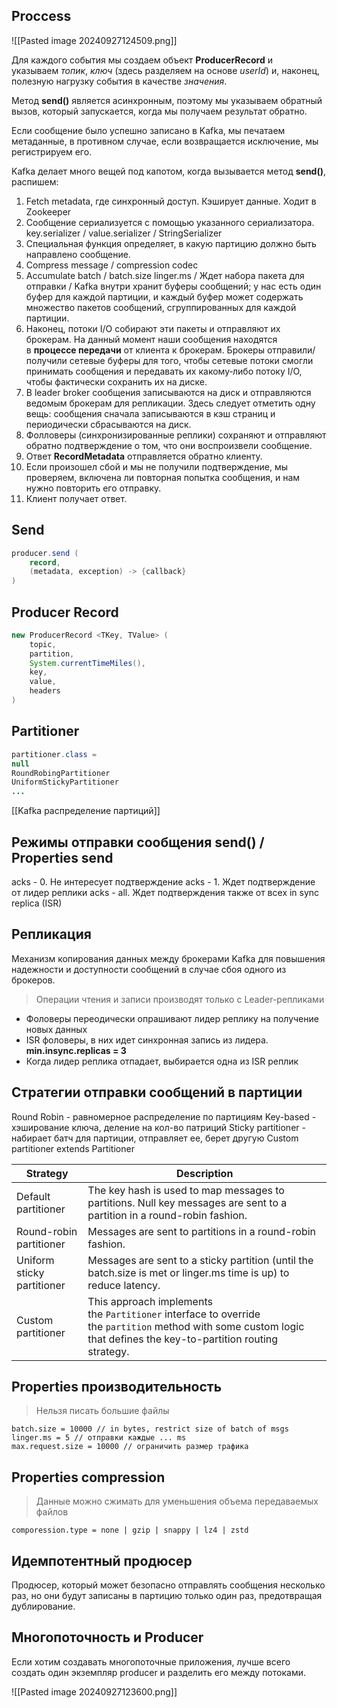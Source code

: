 ## Proccess

![[Pasted image 20240927124509.png]]

Для каждого события мы создаем объект **ProducerRecord** и указываем _топик_, _ключ_ (здесь разделяем на основе _userId_) и, наконец, полезную нагрузку события в качестве _значения_.

Метод **send()** является асинхронным, поэтому мы указываем обратный вызов, который запускается, когда мы получаем результат обратно.

Если сообщение было успешно записано в Kafka, мы печатаем метаданные, в противном случае, если возвращается исключение, мы регистрируем его.

Kafka делает много вещей под капотом, когда вызывается метод **send()**, распишем: 

1. Fetch metadata, где синхронный доступ. Кэширует данные. Ходит в Zookeeper
2. Сообщение сериализуется с помощью указанного сериализатора. key.serializer / value.serializer / StringSerializer
3. Специальная функция определяет, в какую партицию должно быть направлено сообщение.
4. Compress message / compression codec
5. Accumulate batch / batch.size linger.ms / Ждет набора пакета для отправки / Kafka внутри хранит буферы сообщений; у нас есть один буфер для каждой партиции, и каждый буфер может содержать множество пакетов сообщений, сгруппированных для каждой партиции.
6. Наконец, потоки I/O собирают эти пакеты и отправляют их брокерам.
    На данный момент наши сообщения находятся в **процессе передачи** от клиента к брокерам. Брокеры отправили/получили сетевые буферы для того, чтобы сетевые потоки смогли принимать сообщения и передавать их какому‑либо потоку I/O, чтобы фактически сохранить их на диске.
5. В leader broker сообщения записываются на диск и отправляются ведомым брокерам для репликации. Здесь следует отметить одну вещь: сообщения сначала записываются в кэш страниц и периодически сбрасываются на диск.
6. Фолловеры (синхронизированные реплики) сохраняют и отправляют обратно подтверждение о том, что они воспроизвели сообщение.
7. Ответ **RecordMetadata** отправляется обратно клиенту.
8. Если произошел сбой и мы не получили подтверждение, мы проверяем, включена ли повторная попытка сообщения, и нам нужно повторить его отправку.
9. Клиент получает ответ.

## Send

```java
producer.send (
	record,
	(metadata, exception) -> {callback}
)
```
## Producer Record

```java
new ProducerRecord <TKey, TValue> (
	topic,
	partition,
	System.currentTimeMiles(),
	key,
	value,
	headers
)
```

## Partitioner

```java
partitioner.class = 
null 
RoundRobingPartitioner 
UniformStickyPartitioner 
...
```

[[Kafka распределение партиций]]
## Режимы отправки сообщения send() / Properties send

acks - 0. Не интересует подтверждение
acks - 1. Ждет подтверждение от лидер реплики
acks - all. Ждет подтверждения также от всех in sync replica (ISR)

## Репликация

Механизм копирования данных между брокерами Kafka для повышения надежности и доступности сообщений в случае сбоя одного из брокеров.

>Операции чтения и записи производят только с Leader-репликами

- Фоловеры переодически опрашивают лидер реплику на получение новых данных
- ISR фоловеры, в них идет синхронная запись из лидера. **min.insync.replicas = 3**
- Когда лидер реплика отпадает, выбирается одна из ISR реплик

## Стратегии отправки сообщений в партиции

Round Robin - равномерное распределение по партициям
Key-based - хэширование ключа, деление на кол-во патриций
Sticky partitioner - набирает батч для партиции, отправляет ее, берет другую
Custom partitioner extends Partitioner

|**Strategy**|**Description**|
|---|---|
|Default partitioner|The key hash is used to map messages to partitions. Null key messages are sent to a partition in a round-robin fashion.|
|Round-robin partitioner|Messages are sent to partitions in a round-robin fashion.|
|Uniform sticky partitioner|Messages are sent to a sticky partition (until the batch.size is met or linger.ms time is up) to reduce latency.|
|Custom partitioner|This approach implements the `Partitioner` interface to override the `partition` method with some custom logic that defines the key-to-partition routing strategy.|
## Properties производительность 

> Нельзя писать большие файлы

```properties
batch.size = 10000 // in bytes, restrict size of batch of msgs
linger.ms = 5 // отправки каждые ... ms
max.request.size = 10000 // ограничить размер трафика
```

## Properties compression

> Данные можно сжимать для уменьшения объема передаваемых файлов

```properties
comporession.type = none | gzip | snappy | lz4 | zstd
```
## Идемпотентный продюсер

Продюсер, который может безопасно отправлять сообщения несколько раз, но они будут записаны в партицию только один раз, предотвращая дублирование.
## Многопоточность и Producer

Если хотим создавать многопоточные приложения, лучше всего создать один экземпляр producer и разделить его между потоками.

![[Pasted image 20240927123600.png]]